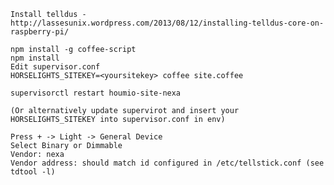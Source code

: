     Install telldus - http://lassesunix.wordpress.com/2013/08/12/installing-telldus-core-on-raspberry-pi/

    npm install -g coffee-script
    npm install
    Edit supervisor.conf
    HORSELIGHTS_SITEKEY=<yoursitekey> coffee site.coffee

    supervisorctl restart houmio-site-nexa

    (Or alternatively update supervirot and insert your HORSELIGHTS_SITEKEY into supervisor.conf in env)

    Press + -> Light -> General Device
    Select Binary or Dimmable
    Vendor: nexa
    Vendor address: should match id configured in /etc/tellstick.conf (see tdtool -l)



